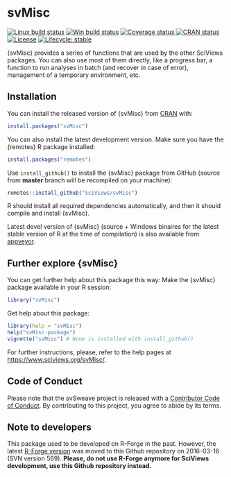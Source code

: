 
# svMisc

<!-- badges: start -->
[![Linux build status](https://travis-ci.com/SciViews/svMisc.svg )](https://travis-ci.com/SciViews/svMisc)
[![Win build status](https://ci.appveyor.com/api/projects/status/github/SciViews/svMisc?branch=master&svg=true)](https://ci.appveyor.com/project/phgrosjean/svMisc)
[![Coverage status](https://img.shields.io/codecov/c/github/SciViews/svMisc/master.svg)
](https://codecov.io/github/SciViews/svMisc?branch=master)
[![CRAN status](https://www.r-pkg.org/badges/version/svMisc)](https://cran.r-project.org/package=svMisc)
[![License](https://img.shields.io/badge/license-GPL-blue.svg)](https://www.gnu.org/licenses/gpl-2.0.html)
[![Lifecycle: stable](https://img.shields.io/badge/lifecycle-stable-brightgreen.svg)](https://www.tidyverse.org/lifecycle/#stable)
<!-- badges: end -->

{svMisc} provides a series of functions that are used by the other SciViews packages. You can also use most of them directly, like a progress bar, a function to run analyses in batch (and recover in case of error), management of a temporary environment, etc.

## Installation

You can install the released version of {svMisc} from [CRAN](https://CRAN.R-project.org) with:

```r
install.packages("svMisc")
```

You can also install the latest development version. Make sure you have the {remotes} R package installed:

```r
install.packages("remotes")
```

Use `install_github()` to install the {svMisc} package from GitHub (source from **master** branch will be recompiled on your machine):

```r
remotes::install_github("SciViews/svMisc")
```

R should install all required dependencies automatically, and then it should compile and install {svMisc}.

Latest devel version of {svMisc} (source + Windows binaires for the latest stable version of R at the time of compilation) is also available from [appveyor](https://ci.appveyor.com/project/phgrosjean/svMisc/build/artifacts).

## Further explore {svMisc}

You can get further help about this package this way: Make the {svMisc} package available in your R session:

```r
library("svMisc")
```

Get help about this package:

```r
library(help = "svMisc")
help("svMisc-package")
vignette("svMisc") # None is installed with install_github()
```

For further instructions, please, refer to the help pages at https://www.sciviews.org/svMisc/.

## Code of Conduct

Please note that the svSweave project is released with a [Contributor Code of Conduct](https://contributor-covenant.org/version/2/0/CODE_OF_CONDUCT.html). By contributing to this project, you agree to abide by its terms.

## Note to developers

This package used to be developed on R-Forge in the past. However, the latest [R-Forge version](https://r-forge.r-project.org/projects/sciviews/) was moved to this Github repository on 2016-03-16 (SVN version 569). **Please, do not use R-Forge anymore for SciViews development, use this Github repository instead.**

